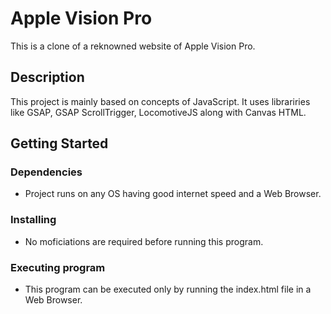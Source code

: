 # Apple Vision Pro

This is a clone of a reknowned website of Apple Vision Pro.

## Description

This project is mainly based on concepts of JavaScript.
It uses librariries like GSAP, GSAP ScrollTrigger, LocomotiveJS along with Canvas HTML.

## Getting Started

### Dependencies

* Project runs on any OS having good internet speed and a Web Browser. 

### Installing

* No moficiations are required before running this program.

### Executing program

* This program can be executed only by running the index.html file in a Web Browser. 
